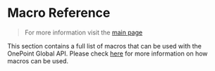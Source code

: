 # Macro Reference

> For more information visit the [main page](../README.md)

This section contains a full list of macros that can be used with the OnePoint Global API. Please check [here](Macros.md) for more information on how macros can be used.

